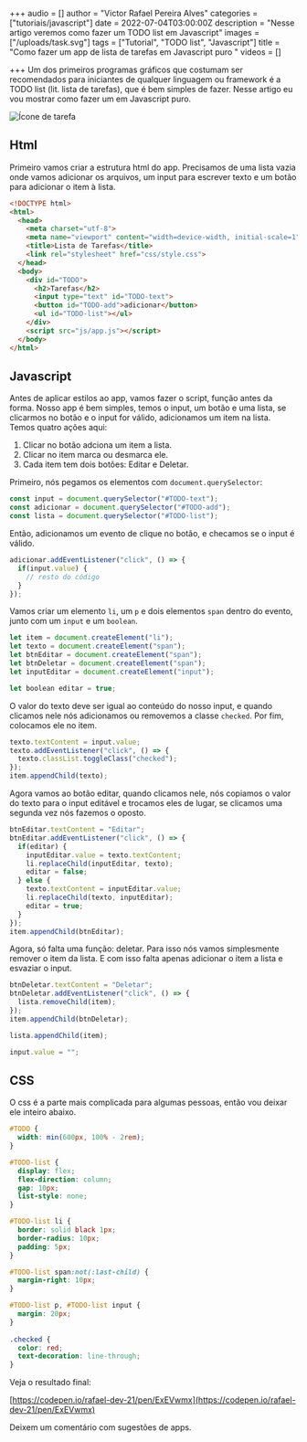 +++
audio = []
author = "Victor Rafael Pereira Alves"
categories = ["tutoriais/javascript"]
date = 2022-07-04T03:00:00Z
description = "Nesse artigo veremos como fazer um TODO list em Javascript"
images = ["/uploads/task.svg"]
tags = ["Tutorial", "TODO list", "Javascript"]
title = "Como fazer um app de lista de tarefas em Javascript puro "
videos = []

+++
Um dos primeiros programas gráficos que costumam ser recomendados para iniciantes de qualquer linguagem ou framework é a TODO list (lit. lista de tarefas), que é bem simples de fazer. Nesse artigo eu vou mostrar como fazer um em Javascript puro.

![Ícone de tarefa](/uploads/task.svg "Vamos lá")

## Html

Primeiro vamos criar a estrutura html do app. Precisamos de uma lista vazia onde vamos adicionar os arquivos, um input para escrever texto e um botão para adicionar o item à lista.

```html
<!DOCTYPE html>
<html>
  <head>
    <meta charset="utf-8">
    <meta name="viewport" content="width=device-width, initial-scale=1">
    <title>Lista de Tarefas</title>
    <link rel="stylesheet" href="css/style.css">
  </head>
  <body>
    <div id="TODO">
      <h2>Tarefas</h2>
      <input type="text" id="TODO-text">
      <button id="TODO-add">adicionar</button>
      <ul id="TODO-list"></ul>
    </div>
    <script src="js/app.js"></script>
  </body>
</html>
```

## Javascript

Antes de aplicar estilos ao app, vamos fazer o script, função antes da forma. Nosso app é bem simples, temos o input, um botão e uma lista, se clicarmos no botão e o input for válido, adicionamos um item na lista. Temos quatro ações aqui:

1. Clicar no botão adciona um item a lista.
2. Clicar no item marca ou desmarca ele.
3. Cada item tem dois botões: Editar e Deletar.

Primeiro, nós pegamos os elementos com `document.querySelector`:

```js
const input = document.querySelector("#TODO-text");
const adicionar = document.querySelector("#TODO-add");
const lista = document.querySelector("#TODO-list");
```

Então, adicionamos um evento de clique no botão, e checamos se o input é válido.

```js
adicionar.addEventListener("click", () => {
  if(input.value) {
    // resto do código
  }
});
```

Vamos criar um elemento `li`, um `p` e dois elementos `span` dentro do evento, junto com um `input` e um `boolean`.

```js
let item = document.createElement("li");
let texto = document.createElement("span");
let btnEditar = document.createElement("span");
let btnDeletar = document.createElement("span");
let inputEditar = document.createElement("input");

let boolean editar = true;
```

O valor do texto deve ser igual ao conteúdo do nosso input, e quando clicamos nele nós adicionamos ou removemos a classe `checked`. Por fim, colocamos ele no item.

```js
texto.textContent = input.value;
texto.addEventListener("click", () => {
  texto.classList.toggleClass("checked");
});
item.appendChild(texto);
```

Agora vamos ao botão editar, quando clicamos nele, nós copiamos o valor do texto para o input editável e trocamos eles de lugar, se clicamos uma segunda vez nós fazemos o oposto.

```js
btnEditar.textContent = "Editar";
btnEditar.addEventListener("click", () => {
  if(editar) {
    inputEditar.value = texto.textContent;
    li.replaceChild(inputEditar, texto);
    editar = false;
  } else {
    texto.textContent = inputEditar.value;
    li.replaceChild(texto, inputEditar);
    editar = true;
  }
});
item.appendChild(btnEditar);
```

Agora, só falta uma função: deletar. Para isso nós vamos simplesmente remover o item da lista. E com isso falta apenas adicionar o item a lista e esvaziar o input.

```js
btnDeletar.textContent = "Deletar";
btnDeletar.addEventListener("click", () => {
  lista.removeChild(item);
});
item.appendChild(btnDeletar);

lista.appendChild(item);

input.value = "";
```

## CSS

O css é a parte mais complicada para algumas pessoas, então vou deixar ele inteiro abaixo.

```css
#TODO {
  width: min(600px, 100% - 2rem);
}

#TODO-list {
  display: flex;
  flex-direction: column;
  gap: 10px;
  list-style: none;
}

#TODO-list li {
  border: solid black 1px;
  border-radius: 10px;
  padding: 5px;
}

#TODO-list span:not(:last-child) {
  margin-right: 10px;
}

#TODO-list p, #TODO-list input {
  margin: 20px;
}
  
.checked {
  color: red;
  text-decoration: line-through;
}
```

Veja o resultado final:

[https://codepen.io/rafael-dev-21/pen/ExEVwmx](https://codepen.io/rafael-dev-21/pen/ExEVwmx)

Deixem um comentário com sugestões de apps.